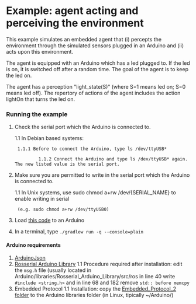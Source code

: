 # Example: agent acting and perceiving the environment

This example simulates an embedded agent that (i) percepts the environment through the simulated sensors plugged in an Arduino and (ii) acts upon this environment.

The agent is equipped with an Arduino which has a led plugged to. If the led is on, it is switched off after a random time. The goal of the agent is to keep the led on. 

The agent has a perception "light_state(S)" (where S=1 means led on; S=0 means led off). The repertory of actions of the agent includes the action lightOn that turns the led on.


### Running the example
1. Check the serial port which the Arduino is connected to.

	1.1 In Debian based systems:
        
		1.1.1 Before to connect the Arduino, type ls /dev/ttyUSB*

                1.1.2 Connect the Arduino and type ls /dev/ttyUSB* again. The new listed value is the serial port.

1. Make sure you are permitted to write in the serial port which the Arduino is connected to. 

	1.1 In Unix systems, use sudo chmod a+rw /dev/{SERIAL_NAME} to enable writing in serial 
		
		(e.g. sudo chmod a+rw /dev/ttyUSB0)

1. Load [this code](arduino/lights/lights.ino) to an Arduino
1. In a terminal, type ```./gradlew run -q --console=plain ```


#### Arduino requirements ###
1. [ArduinoJson](https://arduinojson.org/)
1. [Rosserial Arduino Library](https://github.com/frankjoshua/rosserial_arduino_lib)
   1.1 Procedure required after installation: edit the ```msg.h``` file (usually located in Arduino/libraries/Rosserial_Arduino_Library/src/ros in line 40 write ```#include <string.h>``` and in line 68 and 182 remove ```std:: before memcpy``` 
1. Embedded Protocol 
   1.1 Installation: copy the [Embedded_Protocol_2 folder](https://github.com/embedded-mas/embedded-mas/tree/master/src/arduino/Embedded_Protocol_2) to the Arduino libraries folder (in Linux, tipically ~/Arduino/)
